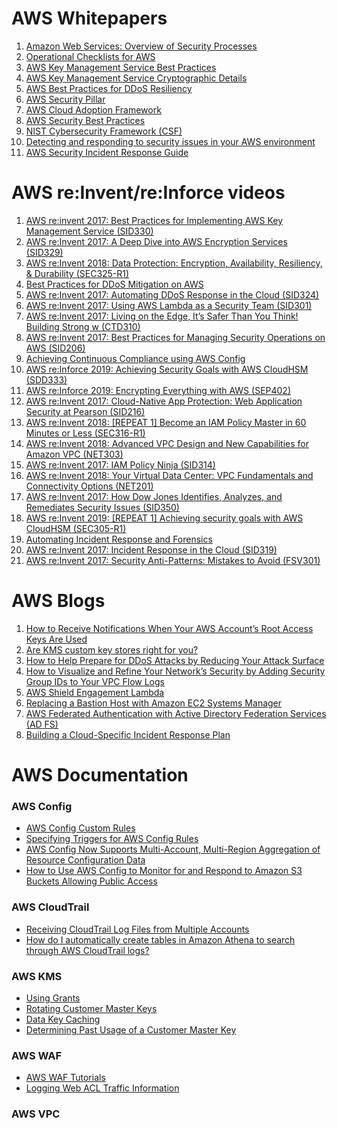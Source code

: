 # AWS Whitepapers
 1. [Amazon Web Services: Overview of Security Processes](https://d0.awsstatic.com/whitepapers/aws-security-whitepaper.pdf)
 2. [Operational Checklists for AWS](https://d1.awsstatic.com/whitepapers/compliance/AWS_Security_at_Scale_Logging_in_AWS_Whitepaper.pdf)
 3. [AWS Key Management Service Best Practices](https://d1.awsstatic.com/whitepapers/aws-kms-best-practices.pdf)
 4. [AWS Key Management Service Cryptographic Details](https://d1.awsstatic.com/whitepapers/KMS-Cryptographic-Details.pdf)
 5. [AWS Best Practices for DDoS Resiliency](https://d1.awsstatic.com/whitepapers/Security/DDoS_White_Paper.pdf)
 6. [AWS Security Pillar](https://d1.awsstatic.com/whitepapers/architecture/AWS-Security-Pillar.pdf)
 7. [AWS Cloud Adoption Framework](https://d0.awsstatic.com/whitepapers/AWS_CAF_Security_Perspective.pdf)
 8. [AWS Security Best Practices](https://d1.awsstatic.com/whitepapers/Security/AWS_Security_Best_Practices.pdf)
 9. [NIST Cybersecurity Framework (CSF)](https://d1.awsstatic.com/whitepapers/compliance/NIST_Cybersecurity_Framework_CSF.pdf)
10. [Detecting and responding to security issues in your AWS environment](https://d1.awsstatic.com/Marketplace/scenarios/security/SEC_11_TSB_Final.pdf)
11. [AWS Security Incident Response Guide](https://d1.awsstatic.com/whitepapers/aws_security_incident_response.pdf)

# AWS re:Invent/re:Inforce videos
 1. [AWS re:invent 2017: Best Practices for Implementing AWS Key Management Service (SID330)](https://www.youtube.com/watch?v=X1eZjXQ55ec)
 2. [AWS re:Invent 2017: A Deep Dive into AWS Encryption Services (SID329)](https://www.youtube.com/watch?v=gTZgxsCTfbk)
 3. [AWS re:Invent 2018: Data Protection: Encryption, Availability, Resiliency, & Durability (SEC325-R1)
](https://www.youtube.com/watch?v=FH6AXreSQWQ)
 4. [Best Practices for DDoS Mitigation on AWS](https://www.youtube.com/watch?v=HnoZS5jj7pk)
 5. [AWS re:Invent 2017: Automating DDoS Response in the Cloud (SID324)](https://www.youtube.com/watch?v=6pQ3j4IcpY8)
 6. [AWS re:Invent 2017: Using AWS Lambda as a Security Team (SID301)](https://www.youtube.com/watch?v=oMlGHP8-yHU)
 7. [AWS re:Invent 2017: Living on the Edge, It’s Safer Than You Think! Building Strong w (CTD310)](https://www.youtube.com/watch?v=U-Xc3k0pmfo)
 8. [AWS re:Invent 2017: Best Practices for Managing Security Operations on AWS (SID206)](https://www.youtube.com/watch?v=gjrcoK8T3To)
 9. [Achieving Continuous Compliance using AWS Config](https://www.youtube.com/watch?v=QbA0859qNI8)
10. [AWS re:Inforce 2019: Achieving Security Goals with AWS CloudHSM (SDD333)](https://www.youtube.com/watch?v=_gezaWmwzYY)
11. [AWS re:Inforce 2019: Encrypting Everything with AWS (SEP402)](https://www.youtube.com/watch?v=oqHLLbOoxDg)
12. [AWS re:Invent 2017: Cloud-Native App Protection: Web Application Security at Pearson (SID216)
](https://www.youtube.com/watch?v=xtAXg7zll3w)
13. [AWS re:Invent 2018: [REPEAT 1] Become an IAM Policy Master in 60 Minutes or Less (SEC316-R1)](https://www.youtube.com/watch?v=YQsK4MtsELU)
14. [AWS re:Invent 2018: Advanced VPC Design and New Capabilities for Amazon VPC (NET303)](https://www.youtube.com/watch?v=fnxXNZdf6ew)
15. [AWS re:Invent 2017: IAM Policy Ninja (SID314)](https://www.youtube.com/watch?v=aISWoPf_XNE)
16. [AWS re:Invent 2018: Your Virtual Data Center: VPC Fundamentals and Connectivity Options (NET201)](https://www.youtube.com/watch?v=jZAvKgqlrjY)
17. [AWS re:Invent 2017: How Dow Jones Identifies, Analyzes, and Remediates Security Issues (SID350)](https://www.youtube.com/watch?v=Z0wl_lIq4Ys)
18. [AWS re:Invent 2019: [REPEAT 1] Achieving security goals with AWS CloudHSM (SEC305-R1)](https://www.youtube.com/watch?v=Vox-PDRHIUs)
19. [Automating Incident Response and Forensics](https://youtu.be/f_EcwmmXkXk)
20. [AWS re:Invent 2017: Incident Response in the Cloud (SID319)](https://www.youtube.com/watch?v=ufmgB9M2WII)
21. [AWS re:Invent 2017: Security Anti-Patterns: Mistakes to Avoid (FSV301)](https://www.youtube.com/watch?v=tzJmE_Jlas0)

# AWS Blogs
 1. [How to Receive Notifications When Your AWS Account’s Root Access Keys Are Used](https://aws.amazon.com/blogs/security/how-to-receive-notifications-when-your-aws-accounts-root-access-keys-are-used/)
 2. [Are KMS custom key stores right for you?](https://aws.amazon.com/blogs/security/are-kms-custom-key-stores-right-for-you/)
 3. [How to Help Prepare for DDoS Attacks by Reducing Your Attack Surface](https://aws.amazon.com/blogs/security/how-to-help-prepare-for-ddos-attacks-by-reducing-your-attack-surface/)
 4. [How to Visualize and Refine Your Network’s Security by Adding Security Group IDs to Your VPC Flow Logs](https://aws.amazon.com/blogs/security/how-to-visualize-and-refine-your-networks-security-by-adding-security-group-ids-to-your-vpc-flow-logs/)
 5. [AWS Shield Engagement Lambda](https://s3.amazonaws.com/aws-shield-lambda/ShieldEngagementLambda.pdf)
 6. [Replacing a Bastion Host with Amazon EC2 Systems Manager](https://aws.amazon.com/blogs/mt/replacing-a-bastion-host-with-amazon-ec2-systems-manager/)
 7. [AWS Federated Authentication with Active Directory Federation Services (AD FS)](https://aws.amazon.com/blogs/security/aws-federated-authentication-with-active-directory-federation-services-ad-fs/)
 8. [Building a Cloud-Specific Incident Response Plan](https://aws.amazon.com/blogs/publicsector/building-a-cloud-specific-incident-response-plan/)

# AWS Documentation
### AWS Config
* [AWS Config Custom Rules](https://docs.aws.amazon.com/config/latest/developerguide/evaluate-config_develop-rules.html)
* [Specifying Triggers for AWS Config Rules](https://docs.aws.amazon.com/config/latest/developerguide/evaluate-config-rules.html)
* [AWS Config Now Supports Multi-Account, Multi-Region Aggregation of Resource Configuration Data](https://aws.amazon.com/about-aws/whats-new/2018/11/aws-config-now-supports-multi-account-multi-region-aggregation-of-resource-configuration-data/)
* [How to Use AWS Config to Monitor for and Respond to Amazon S3 Buckets Allowing Public Access](https://aws.amazon.com/blogs/security/how-to-use-aws-config-to-monitor-for-and-respond-to-amazon-s3-buckets-allowing-public-access/)
### AWS CloudTrail
* [Receiving CloudTrail Log Files from Multiple Accounts](https://docs.aws.amazon.com/awscloudtrail/latest/userguide/cloudtrail-receive-logs-from-multiple-accounts.html)
* [How do I automatically create tables in Amazon Athena to search through AWS CloudTrail logs?](https://aws.amazon.com/premiumsupport/knowledge-center/athena-tables-search-cloudtrail-logs/)
### AWS KMS
* [Using Grants](https://docs.aws.amazon.com/kms/latest/developerguide/grants.html)
* [Rotating Customer Master Keys](https://docs.aws.amazon.com/kms/latest/developerguide/rotate-keys.html#rotate-keys-console)
* [Data Key Caching](https://docs.aws.amazon.com/encryption-sdk/latest/developer-guide/data-key-caching.html)
* [Determining Past Usage of a Customer Master Key ](https://docs.aws.amazon.com/kms/latest/developerguide/deleting-keys-determining-usage.html)
### AWS WAF
* [AWS WAF Tutorials](https://aws.amazon.com/waf/preconfiguredrules/)
* [Logging Web ACL Traffic Information](https://docs.aws.amazon.com/waf/latest/developerguide/logging.html)
### AWS VPC
